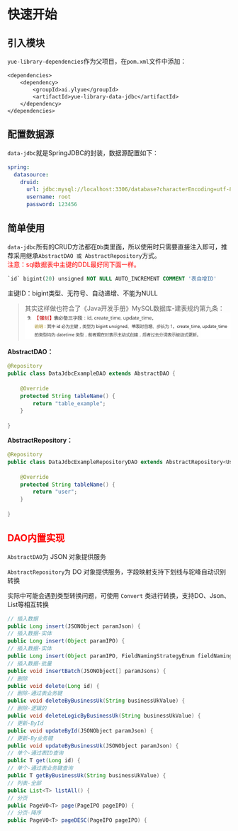 # 快速开始
## 引入模块
`yue-library-dependencies`作为父项目，在`pom.xml`文件中添加：
``` pom
<dependencies>
	<dependency>
		<groupId>ai.ylyue</groupId>
		<artifactId>yue-library-data-jdbc</artifactId>
	</dependency>
</dependencies>
```

## 配置数据源
`data-jdbc`就是SpringJDBC的封装，数据源配置如下：
```yaml
spring:
  datasource: 
    druid: 
      url: jdbc:mysql://localhost:3306/database?characterEncoding=utf-8&useSSL=false
      username: root
      password: 123456
```

## 简单使用
`data-jdbc`所有的CRUD方法都在`Db`类里面，所以使用时只需要直接注入即可，推荐采用继承`AbstractDAO 或 AbstractRepository`方式。<br>
<font color=red>注意：sql数据表中主键的DDL最好同下面一样。</font>
```ddl
`id` bigint(20) unsigned NOT NULL AUTO_INCREMENT COMMENT '表自增ID'
```
主键ID：bigint类型、无符号、自动递增、不能为NULL
> 其实这样做也符合了《Java开发手册》MySQL数据库-建表规约第九条：<br>
> ![建表规约第九条](jdbc_files/建表规约第九条.png)

**AbstractDAO：**
```java
@Repository
public class DataJdbcExampleDAO extends AbstractDAO {

	@Override
	protected String tableName() {
		return "table_example";
	}
	
}
```

**AbstractRepository：**
```java
@Repository
public class DataJdbcExampleRepositoryDAO extends AbstractRepository<UserDO> {

	@Override
	protected String tableName() {
		return "user";
	}
	
}
```

## <font color=red>DAO内置实现</font>
`AbstractDAO`为 JSON 对象提供服务

`AbstractRepository`为 DO 对象提供服务，字段映射支持下划线与驼峰自动识别转换

实际中可能会遇到类型转换问题，可使用 `Convert` 类进行转换，支持DO、Json、List等相互转换

```java
// 插入数据
public Long insert(JSONObject paramJson) {
// 插入数据-实体
public Long insert(Object paramIPO) {
// 插入数据-实体
public Long insert(Object paramIPO, FieldNamingStrategyEnum fieldNamingStrategyEnum) {
// 插入数据-批量
public void insertBatch(JSONObject[] paramJsons) {
// 删除
public void delete(Long id) {
// 删除-通过表业务键
public void deleteByBusinessUk(String businessUkValue) {
// 删除-逻辑的
public void deleteLogicByBusinessUk(String businessUkValue) {
// 更新-ById
public void updateById(JSONObject paramJson) {
// 更新-By业务键
public void updateByBusinessUk(JSONObject paramJson) {
// 单个-通过表ID查询
public T get(Long id) {
// 单个-通过表业务键查询
public T getByBusinessUk(String businessUkValue) {
// 列表-全部
public List<T> listAll() {
// 分页
public PageVO<T> page(PageIPO pageIPO) {
// 分页-降序
public PageVO<T> pageDESC(PageIPO pageIPO) {
```